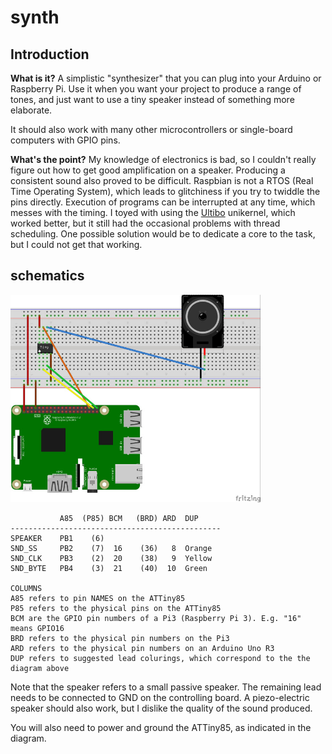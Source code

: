# synth

## Introduction

**What is it?** A simplistic "synthesizer" that you can plug into your Arduino or Raspberry Pi. Use it when you want your project to produce a range of tones, and just want to use a tiny speaker instead of something more elaborate.

It should also work with many other microcontrollers or single-board computers with GPIO pins.

**What's the point?** My knowledge of electronics is bad, so I couldn't really figure out how to get good amplification on a speaker. Producing a consistent sound also proved to be difficult. Raspbian is not a RTOS (Real Time Operating System), which leads to glitchiness if you try to twiddle the pins directly. Execution of programs can be interrupted at any time, which messes with the timing. I toyed with using the [Ultibo](https://ultibo.org) unikernel, which worked better, but it still had the occasional problems with thread scheduling. One possible solution would be to dedicate a core to the task, but I could not get that working.

## schematics

<img src="synth_bb_1.jpg" width="400">

```
           A85  (P85) BCM   (BRD) ARD  DUP
-----------------------------------------------
SPEAKER    PB1    (6)
SND_SS     PB2    (7)  16    (36)   8  Orange
SND_CLK    PB3    (2)  20    (38)   9  Yellow
SND_BYTE   PB4    (3)  21    (40)  10  Green

COLUMNS
A85 refers to pin NAMES on the ATTiny85
P85 refers to the physical pins on the ATTiny85
BCM are the GPIO pin numbers of a Pi3 (Raspberry Pi 3). E.g. "16" means GPIO16
BRD refers to the physical pin numbers on the Pi3
ARD refers to the physical pin numbers on an Arduino Uno R3
DUP refers to suggested lead colurings, which correspond to the the diagram above
```

Note that the speaker refers to a small passive speaker. The remaining lead needs to be
connected to GND on the controlling board. A piezo-electric speaker should also work, but
I dislike the quality of the sound produced.

You will also need to power and ground the ATTiny85, as indicated in the diagram.

